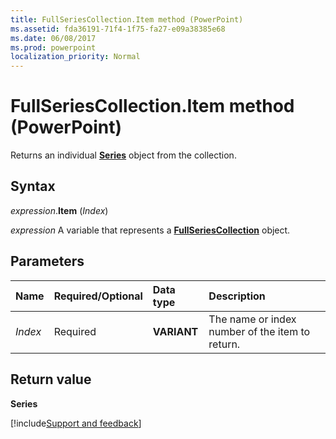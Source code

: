 ```yaml
---
title: FullSeriesCollection.Item method (PowerPoint)
ms.assetid: fda36191-71f4-1f75-fa27-e09a38385e68
ms.date: 06/08/2017
ms.prod: powerpoint
localization_priority: Normal
---
```



# FullSeriesCollection.Item method (PowerPoint)

Returns an individual **[Series](PowerPoint.Series.md)** object from the collection.


## Syntax

_expression_.**Item** (_Index_)

_expression_ A variable that represents a **[FullSeriesCollection](powerpoint.fullseriescollection.md)** object.


## Parameters

|Name|Required/Optional|Data type|Description|
|:-----|:-----|:-----|:-----|
| _Index_|Required|**VARIANT**|The name or index number of the item to return.|


## Return value

**Series**



[!include[Support and feedback](~/includes/feedback-boilerplate.md)]